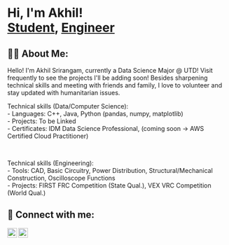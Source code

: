 <h1>Hi, I'm Akhil! <br/> <a href="www.linkedin.com/in/akhil-srirangam">Student</a>, <a href="https://github.com/akhil-srirangam">Engineer</a>


<h2>👨‍💻 About Me:</h2>

<p>Hello! I'm Akhil Srirangam, currently a Data Science Major @ UTD! Visit frequently to see the projects I'll be adding soon! Besides sharpening technical skills and meeting with friends and family, I love to volunteer and stay updated with humanitarian issues. </p>

<p>Technical skills (Data/Computer Science): <br/> - Languages: C++, Java, Python (pandas, numpy, matplotlib) <br/> - Projects: To be Linked <br/> - Certificates: IDM Data Science Professional, (coming soon -> AWS Certified Cloud Practitioner) </p></br></p>

<p>Technical skills (Engineering): </br> - Tools: CAD, Basic Circuitry, Power Distribution, Structural/Mechanical Construction, Oscilloscope Functions </br> - Projects: FIRST FRC Competition (State Qual.), VEX VRC Competition (World Qual.)</p>

<h2> 🤳 Connect with me:</h2>

[<img align="left" alt="JoshMadakor | LinkedIn" width="22px" src="https://cdn.jsdelivr.net/npm/simple-icons@v3/icons/linkedin.svg" />][linkedin]
[<img align="left" alt="JoshMadakor | Instagram" width="22px" src="https://cdn.jsdelivr.net/npm/simple-icons@v3/icons/instagram.svg" />][instagram]

[instagram]: https://www.instagram.com/akhil_srirangam/
[linkedin]: https://www.linkedin.com/in/akhil-srirangam/
